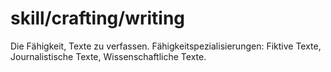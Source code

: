 # skill/crafting/writing

Die Fähigkeit, Texte zu verfassen.
Fähigkeitspezialisierungen: Fiktive Texte, Journalistische Texte, Wissenschaftliche Texte.
